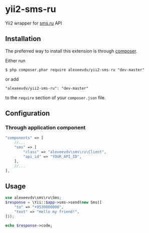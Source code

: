 yii2-sms-ru
===========

Yii2 wrapper for [sms.ru](https://sms.ru/) API

## Installation

The preferred way to install this extension is through [composer](http://getcomposer.org/download/).

Either run

```
$ php composer.phar require alexeevdv/yii2-sms-ru "dev-master"
```

or add

```
"alexeevdv/yii2-sms-ru": "dev-master"
```

to the ```require``` section of your `composer.json` file.

## Configuration

### Through application component
```php
"components" => [
    //...
    "sms" => [
        "class" => "alexeevdv\sms\ru\Client",
        "api_id" => "YOUR_API_ID",
    ],
    //...
],
```

## Usage

```php
use alexeevdv\sms\ru\Sms;
$response = \Yii::$app->sms->send(new Sms([
    "to" => "+9530000000",
    "text" => "Hello my friend!",
]));

echo $response->code;
```
